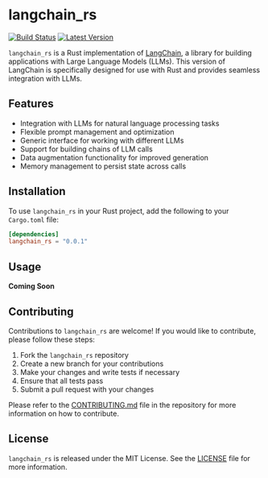 # langchain_rs

[![Build Status]][actions] [![Latest Version]][crates.io]

[Build Status]: https://github.com/gyroflaw/langchain_rs/actions/workflows/ci.yml/badge.svg
[actions]: https://github.com/gyroflaw/langchain_rs/actions/workflows/ci.yml
[Latest Version]: https://img.shields.io/crates/v/langchain_rs.svg
[crates.io]: https://crates.io/crates/langchain_rs

`langchain_rs` is a Rust implementation of [LangChain](https://github.com/langchain-ai/langchain), a library for building applications with Large Language Models (LLMs). This version of LangChain is specifically designed for use with Rust and provides seamless integration with LLMs.

## Features

- Integration with LLMs for natural language processing tasks
- Flexible prompt management and optimization
- Generic interface for working with different LLMs
- Support for building chains of LLM calls
- Data augmentation functionality for improved generation
- Memory management to persist state across calls

## Installation

To use `langchain_rs` in your Rust project, add the following to your `Cargo.toml` file:

```toml
[dependencies]
langchain_rs = "0.0.1"
```

## Usage

**Coming Soon**

## Contributing

Contributions to `langchain_rs` are welcome! If you would like to contribute, please follow these steps:

1. Fork the `langchain_rs` repository
2. Create a new branch for your contributions
3. Make your changes and write tests if necessary
4. Ensure that all tests pass
5. Submit a pull request with your changes

Please refer to the [CONTRIBUTING.md](https://github.com/gyroflaw/langchain_rs/blob/main/CONTRIBUTING.MD) file in the repository for more information on how to contribute.

## License

`langchain_rs` is released under the MIT License. See the [LICENSE](https://github.com/gyroflaw/langchain_rs/blob/main/LICENSE) file for more information.
